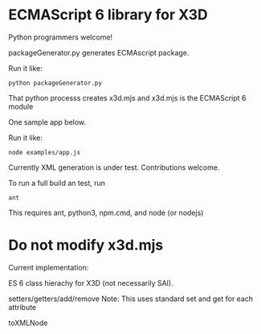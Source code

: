 #  ECMAScript 6 library for X3D

Python programmers welcome!

packageGenerator.py generates ECMAscript package.

Run it like:
```
python packageGenerator.py
```

That python processs creates x3d.mjs and x3d.mjs is the ECMAScript 6 module

One sample app below.

Run it like:
```
node examples/app.js

```
Currently XML generation is under test.  Contributions welcome.

To run a full build an test, run

```
ant
```

This requires ant, python3, npm.cmd, and node (or nodejs)

Do not modify x3d.mjs
===============================================================================
Current implementation:

ES 6 class hierachy for X3D (not necessarily SAI).

setters/getters/add/remove
	Note:  This uses standard set and get for each attribute
	
toXMLNode
